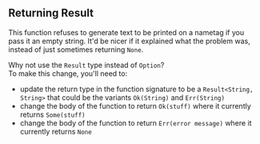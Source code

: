 ﻿## Returning Result

This function refuses to generate text to be printed on a nametag if you pass it an empty string.
It'd be nicer if it explained what the problem was, instead of just sometimes returning `None`.

<div class="hint">
Why not use the <code>Result</code> type instead of <code>Option</code>?
</div>

<div class="hint">
To make this change, you'll need to:

- update the return type in the function signature to be a `Result<String, String>` that
  could be the variants `Ok(String)` and `Err(String)`
- change the body of the function to return `Ok(stuff)` where it currently
  returns `Some(stuff)`
- change the body of the function to return `Err(error message)` where it
  currently returns `None`
</div>

